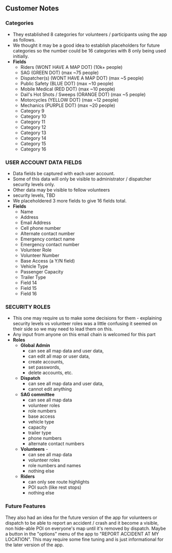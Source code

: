 ## Customer Notes

### Categories

- They established 8 categories for volunteers / participants using the app as follows.
- We thought it may be a good idea to establish placeholders for future categories so the number could be 16 categories with 8 only being used initially.
- **Fields**
  - Riders (WONT HAVE A MAP DOT) (10k+ people)
  - SAG (GREEN DOT) (max ~75 people)
  - Dispatcher(s) (WONT HAVE A MAP DOT) (max ~5 people)
  - Public Safety (BLUE DOT) (max ~10 people)
  - Mobile Medical (RED DOT) (max ~10 people)
  - Dail's Hot Shots / Sweeps (ORANGE DOT) (max ~5 people)
  - Motorcycles (YELLOW DOT) (max ~12 people)
  - Mechanics (PURPLE DOT) (max ~20 people)
  - Category 9
  - Category 10
  - Category 11
  - Category 12
  - Category 13
  - Category 14
  - Category 15
  - Category 16

### USER ACCOUNT DATA FIELDS

- Data fields be captured with each user account.
- Some of this data will only be visible to administrator / dispatcher security levels only.
- Other data may be visible to fellow volunteers
- security levels, TBD
- We placeholdered 3 more fields to give 16 fields total.
- **Fields**
  - Name
  - Address
  - Email Address
  - Cell phone number
  - Alternate contact number
  - Emergency contact name
  - Emergency contact number
  - Volunteer Role
  - Volunteer Number
  - Base Access (a Y/N field)
  - Vehicle Type
  - Passenger Capacity
  - Trailer Type
  - Field 14
  - Field 15
  - Field 16

### SECURITY ROLES

- This one may require us to make some decisions for them - explaining security levels vs volunteer roles was a little confusing it seemed on their side so we may need to lead them on this.
- Any input from anyone on this email chain is welcomed for this part
- **Roles**
  - **Global Admin**
    - can see all map data and user data,
    - can edit all map or user data,
    - create accounts,
    - set passwords,
    - delete accounts, etc.
  - **Dispatch**
    - can see all map data and user data,
    - cannot edit anything
  - **SAG committee**
    - can see all map data
    - volunteer roles
    - role numbers
    - base access
    - vehicle type
    - capacity
    - trailer type
    - phone numbers
    - alternate contact numbers
  - **Volunteers** -
    - can see all map data
    - volunteer roles
    - role numbers and names
    - nothing else
  - **Riders**
    - can only see route highlights
    - POI such (like rest stops)
    - nothing else

### Future Features

They also had an idea for the future version of the app for volunteers or dispatch to be able to report an accident / crash and it become a visible, non hide-able POI on everyone's map until it's removed by dispatch. Maybe a button in the "options" menu of the app to "REPORT ACCIDENT AT MY LOCATION". This may require some fine tuning and is just informational for the later version of the app.
